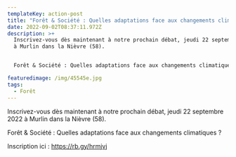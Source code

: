 ```yaml
---
templateKey: action-post
title: "Forêt & Société : Quelles adaptations face aux changements climatiques ?"
date: 2022-09-02T08:37:11.972Z
description: >+
  Inscrivez-vous dès maintenant à notre prochain débat, jeudi 22 septembre 2022
  à Murlin dans la Nièvre (58).


  Forêt & Société : Quelles adaptations face aux changements climatiques ?

featuredimage: /img/45545e.jpg
tags:
  - Forêt
---
```

Inscrivez-vous dès maintenant à notre prochain débat, jeudi 22 septembre 2022 à Murlin dans la Nièvre (58).

Forêt & Société : Quelles adaptations face aux changements climatiques ?

Inscription ici : https://rb.gy/hrmjvj